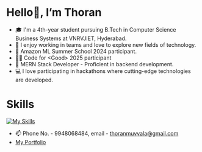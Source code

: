 # Hello👋, I’m Thoran
- 🎓 I'm a 4th-year student pursuing B.Tech in Computer Science Business Systems at VNRVJIET, Hyderabad.
- 🚀 I enjoy working in teams and love to explore new fields of technology. 
- 🌱 Amazon ML Summer School 2024 participant.
- 👩‍💻 Code for <<Good>Good> 2025 participant
- 🎨 MERN Stack Developer - Proficient in backend development.
- 💻 I love participating in hackathons where cutting-edge technologies are developed.
# Skills
[![My Skills](https://skillicons.dev/icons?i=c,cpp,java,html,css,js,react,bootstrap,nodejs,express,codepen,py,anaconda,r,git,github,latex,mysql,arduino,vscode&theme=light)](https://skillicons.dev)
- 📫 Phone No. -  9948068484, email - thoranmuvvala@gmail.com
- [My Portfolio](https://thoran37.github.io/portfolio_Thoran)
<!---
Thoran37/Thoran37 is a ✨ special ✨ repository because its `README.md` (this file) appears on your GitHub profile.
You can click the Preview link to take a look at your changes.
--->
